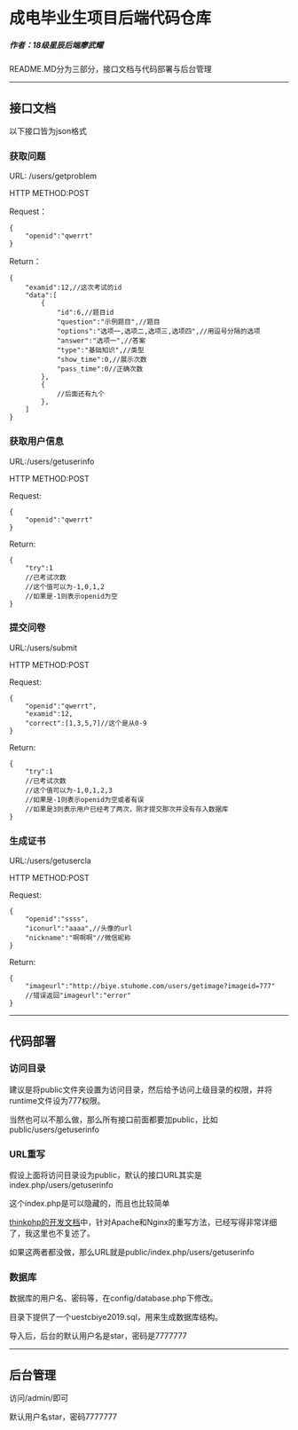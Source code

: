 # 成电毕业生项目后端代码仓库  
##### 作者：18级星辰后端廖武耀   

README.MD分为三部分，接口文档与代码部署与后台管理  

-------     

## 接口文档   

以下接口皆为json格式  

### 获取问题   

URL: /users/getproblem   

HTTP METHOD:POST   

Request：  
```  
{    
    "openid":"qwerrt"
}
```  
Return：  
```  
{
    "examid":12,//这次考试的id
    "data":[
        {
            "id":6,//题目id
            "question":"示例题目",//题目
            "options":"选项一,选项二,选项三,选项四",//用逗号分隔的选项
            "answer":"选项一",//答案
            "type":"基础知识",//类型
            "show_time":0,//展示次数
            "pass_time":0//正确次数
        },
        {
            //后面还有九个
        },
    ]
}
```  

### 获取用户信息  

URL:/users/getuserinfo

HTTP METHOD:POST  

Request:  
```
{
    "openid":"qwerrt"
}
```
Return:  
```
{
    "try":1
    //已考试次数
    //这个值可以为-1,0,1,2
    //如果是-1则表示openid为空
}
```


### 提交问卷

URL:/users/submit

HTTP METHOD:POST

Request:  
```
{
    "openid":"qwerrt",
    "examid":12,
    "correct":[1,3,5,7]//这个是从0-9
}
```
Return:  
```
{
    "try":1
    //已考试次数
    //这个值可以为-1,0,1,2,3
    //如果是-1则表示openid为空或者有误
    //如果是3则表示用户已经考了两次，刚才提交那次并没有存入数据库
}
```


### 生成证书

URL:/users/getusercla

HTTP METHOD:POST

Request:
```
{
    "openid":"ssss",
    "iconurl":"aaaa",//头像的url
    "nickname":"啊啊啊"//微信昵称
}
```

Return:  
```
{
    "imageurl":"http://biye.stuhome.com/users/getimage?imageid=777"
    //错误返回"imageurl":"error"
}
```  

------

## 代码部署    

### 访问目录  

建议是将public文件夹设置为访问目录，然后给予访问上级目录的权限，并将runtime文件设为777权限。  

当然也可以不那么做，那么所有接口前面都要加public，比如public/users/getuserinfo  

### URL重写

假设上面将访问目录设为public，默认的接口URL其实是index.php/users/getuserinfo  

这个index.php是可以隐藏的，而且也比较简单  

[thinkphp的开发文档](https://www.kancloud.cn/manual/thinkphp5_1/353955)中，针对Apache和Nginx的重写方法，已经写得非常详细了，我这里也不复述了。  

如果这两者都没做，那么URL就是public/index.php/users/getuserinfo  

### 数据库

数据库的用户名、密码等，在config/database.php下修改。  

目录下提供了一个uestcbiye2019.sql，用来生成数据库结构。  

导入后，后台的默认用户名是star，密码是7777777   

--------

## 后台管理  

访问/admin/即可  

默认用户名star，密码7777777  
